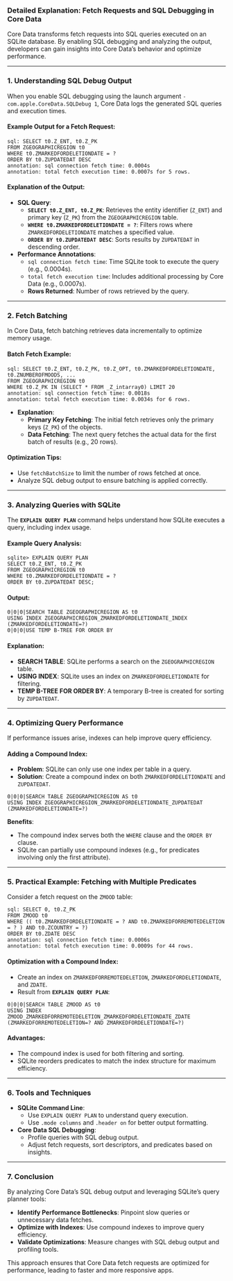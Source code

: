 ### **Detailed Explanation: Fetch Requests and SQL Debugging in Core Data**

Core Data transforms fetch requests into SQL queries executed on an SQLite database. By enabling SQL debugging and analyzing the output, developers can gain insights into Core Data’s behavior and optimize performance.

---

### **1. Understanding SQL Debug Output**
When you enable SQL debugging using the launch argument `-com.apple.CoreData.SQLDebug 1`, Core Data logs the generated SQL queries and execution times.

#### **Example Output for a Fetch Request:**
```plaintext
sql: SELECT t0.Z_ENT, t0.Z_PK 
FROM ZGEOGRAPHICREGION t0 
WHERE t0.ZMARKEDFORDELETIONDATE = ? 
ORDER BY t0.ZUPDATEDAT DESC
annotation: sql connection fetch time: 0.0004s 
annotation: total fetch execution time: 0.0007s for 5 rows.
```

#### **Explanation of the Output:**
- **SQL Query**:
  - **`SELECT t0.Z_ENT, t0.Z_PK`**: Retrieves the entity identifier (`Z_ENT`) and primary key (`Z_PK`) from the `ZGEOGRAPHICREGION` table.
  - **`WHERE t0.ZMARKEDFORDELETIONDATE = ?`**: Filters rows where `ZMARKEDFORDELETIONDATE` matches a specified value.
  - **`ORDER BY t0.ZUPDATEDAT DESC`**: Sorts results by `ZUPDATEDAT` in descending order.
- **Performance Annotations**:
  - `sql connection fetch time`: Time SQLite took to execute the query (e.g., 0.0004s).
  - `total fetch execution time`: Includes additional processing by Core Data (e.g., 0.0007s).
  - **Rows Returned**: Number of rows retrieved by the query.

---

### **2. Fetch Batching**
In Core Data, fetch batching retrieves data incrementally to optimize memory usage.

#### **Batch Fetch Example:**
```plaintext
sql: SELECT t0.Z_ENT, t0.Z_PK, t0.Z_OPT, t0.ZMARKEDFORDELETIONDATE, t0.ZNUMBEROFMOODS, ...
FROM ZGEOGRAPHICREGION t0 
WHERE t0.Z_PK IN (SELECT * FROM _Z_intarray0) LIMIT 20
annotation: sql connection fetch time: 0.0018s 
annotation: total fetch execution time: 0.0034s for 6 rows.
```

- **Explanation**:
  - **Primary Key Fetching**: The initial fetch retrieves only the primary keys (`Z_PK`) of the objects.
  - **Data Fetching**: The next query fetches the actual data for the first batch of results (e.g., 20 rows).

#### **Optimization Tips**:
- Use `fetchBatchSize` to limit the number of rows fetched at once.
- Analyze SQL debug output to ensure batching is applied correctly.

---

### **3. Analyzing Queries with SQLite**
The **`EXPLAIN QUERY PLAN`** command helps understand how SQLite executes a query, including index usage.

#### **Example Query Analysis**:
```plaintext
sqlite> EXPLAIN QUERY PLAN
SELECT t0.Z_ENT, t0.Z_PK 
FROM ZGEOGRAPHICREGION t0 
WHERE t0.ZMARKEDFORDELETIONDATE = ? 
ORDER BY t0.ZUPDATEDAT DESC;
```

#### **Output:**
```plaintext
0|0|0|SEARCH TABLE ZGEOGRAPHICREGION AS t0 
USING INDEX ZGEOGRAPHICREGION_ZMARKEDFORDELETIONDATE_INDEX (ZMARKEDFORDELETIONDATE=?)
0|0|0|USE TEMP B-TREE FOR ORDER BY
```

#### **Explanation:**
- **SEARCH TABLE**: SQLite performs a search on the `ZGEOGRAPHICREGION` table.
- **USING INDEX**: SQLite uses an index on `ZMARKEDFORDELETIONDATE` for filtering.
- **TEMP B-TREE FOR ORDER BY**: A temporary B-tree is created for sorting by `ZUPDATEDAT`.

---

### **4. Optimizing Query Performance**
If performance issues arise, indexes can help improve query efficiency.

#### **Adding a Compound Index:**
- **Problem**: SQLite can only use one index per table in a query.
- **Solution**: Create a compound index on both `ZMARKEDFORDELETIONDATE` and `ZUPDATEDAT`.

```plaintext
0|0|0|SEARCH TABLE ZGEOGRAPHICREGION AS t0 
USING INDEX ZGEOGRAPHICREGION_ZMARKEDFORDELETIONDATE_ZUPDATEDAT (ZMARKEDFORDELETIONDATE=?)
```

**Benefits**:
- The compound index serves both the `WHERE` clause and the `ORDER BY` clause.
- SQLite can partially use compound indexes (e.g., for predicates involving only the first attribute).

---

### **5. Practical Example: Fetching with Multiple Predicates**
Consider a fetch request on the `ZMOOD` table:
```plaintext
sql: SELECT 0, t0.Z_PK 
FROM ZMOOD t0 
WHERE (( t0.ZMARKEDFORDELETIONDATE = ? AND t0.ZMARKEDFORREMOTEDELETION = ? ) AND t0.ZCOUNTRY = ?) 
ORDER BY t0.ZDATE DESC
annotation: sql connection fetch time: 0.0006s 
annotation: total fetch execution time: 0.0009s for 44 rows.
```

#### **Optimization with a Compound Index:**
- Create an index on `ZMARKEDFORREMOTEDELETION`, `ZMARKEDFORDELETIONDATE`, and `ZDATE`.
- Result from **`EXPLAIN QUERY PLAN`**:
```plaintext
0|0|0|SEARCH TABLE ZMOOD AS t0 
USING INDEX ZMOOD_ZMARKEDFORREMOTEDELETION_ZMARKEDFORDELETIONDATE_ZDATE 
(ZMARKEDFORREMOTEDELETION=? AND ZMARKEDFORDELETIONDATE=?)
```

#### **Advantages**:
- The compound index is used for both filtering and sorting.
- SQLite reorders predicates to match the index structure for maximum efficiency.

---

### **6. Tools and Techniques**
- **SQLite Command Line**:
  - Use `EXPLAIN QUERY PLAN` to understand query execution.
  - Use `.mode columns` and `.header on` for better output formatting.
- **Core Data SQL Debugging**:
  - Profile queries with SQL debug output.
  - Adjust fetch requests, sort descriptors, and predicates based on insights.

---

### **7. Conclusion**
By analyzing Core Data’s SQL debug output and leveraging SQLite’s query planner tools:
- **Identify Performance Bottlenecks**: Pinpoint slow queries or unnecessary data fetches.
- **Optimize with Indexes**: Use compound indexes to improve query efficiency.
- **Validate Optimizations**: Measure changes with SQL debug output and profiling tools.

This approach ensures that Core Data fetch requests are optimized for performance, leading to faster and more responsive apps.
